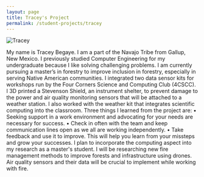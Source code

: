 ```yaml
---
layout: page
title: Tracey's Project
permalink: /student-projects/tracey
---
```

![Tracey](/assets/student-projects/tracey/tracey.png)

My name is Tracey Begaye. I am a part of the Navajo Tribe from Gallup, New Mexico. I previously studied Computer Engineering for my undergraduate because I like solving challenging problems. I am currently pursuing a master’s in forestry to improve inclusion in forestry, especially in serving Native American communities.
I integrated two data sensor kits for workshops run by the Four Corners Science and Computing Club (4CSCC). I 3D printed a Stevenson Shield, an instrument shelter, to prevent damage to the power and air quality monitoring sensors that will be attached to a weather station. I also worked with the weather kit that integrates scientific computing into the classroom.
Three things I learned from the project are:
	•	Seeking support in a work environment and advocating for your needs are necessary for success.
	•	Check in often with the team and keep communication lines open as we all are working independently.
	•	Take feedback and use it to improve. This will help you learn from your missteps and grow your successes.
I plan to incorporate the computing aspect into my research as a master's student. I will be researching new fire management methods to improve forests and infrastructure using drones. Air quality sensors and their data will be crucial to implement while working with fire.